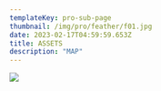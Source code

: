 ```yaml
---
templateKey: pro-sub-page
thumbnail: /img/pro/feather/f01.jpg
date: 2023-02-17T04:59:59.653Z
title: ASSETS
description: "MAP"
---
```




![](/img/pro/feather/unknown.jpg)